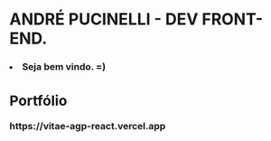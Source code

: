 <H1>ANDRÉ PUCINELLI - DEV FRONT-END.

<H3><li>Seja bem vindo. =)

<h2>Portfólio</h2>
https://vitae-agp-react.vercel.app
